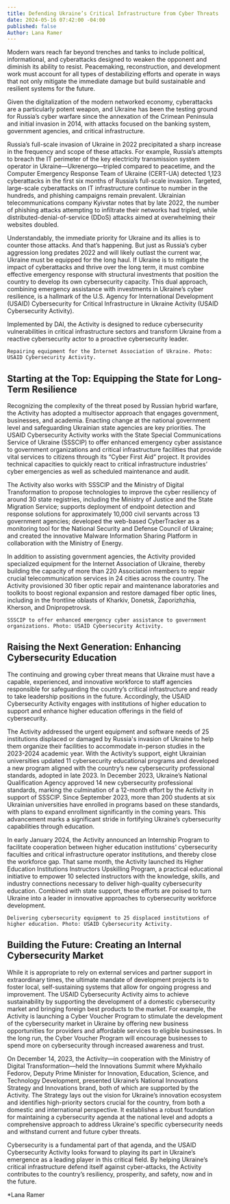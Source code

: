 ```yaml
---
title: Defending Ukraine’s Critical Infrastructure from Cyber Threats
date: 2024-05-16 07:42:00 -04:00
published: false
Author: Lana Ramer
---
```


Modern wars reach far beyond trenches and tanks to include political, informational, and cyberattacks designed to weaken the opponent and diminish its ability to resist. Peacemaking, reconstruction, and development work must account for all types of destabilizing efforts and operate in ways that not only mitigate the immediate damage but build sustainable and resilient systems for the future.  

Given the digitalization of the modern networked economy, cyberattacks are a particularly potent weapon, and Ukraine has been the testing ground for Russia’s cyber warfare since the annexation of the Crimean Peninsula and initial invasion in 2014, with attacks focused on the banking system, government agencies, and critical infrastructure. 



Russia’s full-scale invasion of Ukraine in 2022 precipitated a sharp increase in the frequency and scope of these attacks. For example, Russia’s attempts to breach the IT perimeter of the key electricity transmission system operator in Ukraine—Ukrenergo—tripled compared to peacetime, and the Computer Emergency Response Team of Ukraine (CERT-UA) detected 1,123 cyberattacks in the first six months of Russia’s full-scale invasion. Targeted, large-scale cyberattacks on IT infrastructure continue to number in the hundreds, and phishing campaigns remain prevalent. Ukrainian telecommunications company Kyivstar notes that by late 2022, the number of phishing attacks attempting to infiltrate their networks had tripled, while distributed-denial-of-service (DDoS) attacks aimed at overwhelming their websites doubled.  

Understandably, the immediate priority for Ukraine and its allies is to counter those attacks. And that’s happening. But just as Russia’s cyber aggression long predates 2022 and will likely outlast the current war, Ukraine must be equipped for the long haul. If Ukraine is to mitigate the impact of cyberattacks and thrive over the long term, it must combine effective emergency response with structural investments that position the country to develop its own cybersecurity capacity. This dual approach, combining emergency assistance with investments in Ukraine’s cyber resilience, is a hallmark of the U.S. Agency for International Development (USAID) Cybersecurity for Critical Infrastructure in Ukraine Activity (USAID Cybersecurity Activity).  

Implemented by DAI, the Activity is designed to reduce cybersecurity vulnerabilities in critical infrastructure sectors and transform Ukraine from a reactive cybersecurity actor to a proactive cybersecurity leader.  


`Repairing equipment for the Internet Association of Ukraine. Photo: USAID Cybersecurity Activity.`

## Starting at the Top: Equipping the State for Long-Term Resilience 

Recognizing the complexity of the threat posed by Russian hybrid warfare, the Activity has adopted a multisector approach that engages government, businesses, and academia. Enacting change at the national government level and safeguarding Ukrainian state agencies are key priorities. The USAID Cybersecurity Activity works with the State Special Communications Service of Ukraine (SSSCIP) to offer enhanced emergency cyber assistance to government organizations and critical infrastructure facilities that provide vital services to citizens through its “Cyber First Aid” project. It provides technical capacities to quickly react to critical infrastructure industries’ cyber emergencies as well as scheduled maintenance and audit. 

The Activity also works with SSSCIP and the Ministry of Digital Transformation to propose technologies to improve the cyber resiliency of around 30 state registries, including the Ministry of Justice and the State Migration Service; supports deployment of endpoint detection and response solutions for approximately 10,000 civil servants across 13 government agencies; developed the web-based CyberTracker as a monitoring tool for the National Security and Defense Council of Ukraine; and created the innovative Malware Information Sharing Platform in collaboration with the Ministry of Energy.  

In addition to assisting government agencies, the Activity provided specialized equipment for the Internet Association of Ukraine, thereby building the capacity of more than 220 Association members to repair crucial telecommunication services in 24 cities across the country. The Activity provisioned 30 fiber optic repair and maintenance laboratories and toolkits to boost regional expansion and restore damaged fiber optic lines, including in the frontline oblasts of Kharkiv, Donetsk, Zaporizhzhia, Kherson, and Dnipropetrovsk. 

`SSSCIP to offer enhanced emergency cyber assistance to government organizations. Photo: USAID Cybersecurity Activity.`

## Raising the Next Generation: Enhancing Cybersecurity Education 

The continuing and growing cyber threat means that Ukraine must have a capable, experienced, and innovative workforce to staff agencies responsible for safeguarding the country’s critical infrastructure and ready to take leadership positions in the future. Accordingly, the USAID Cybersecurity Activity engages with institutions of higher education to support and enhance higher education offerings in the field of cybersecurity.  

The Activity addressed the urgent equipment and software needs of 25 institutions displaced or damaged by Russia's invasion of Ukraine to help them organize their facilities to accommodate in-person studies in the 2023-2024 academic year. With the Activity’s support, eight Ukrainian universities updated 11 cybersecurity educational programs and developed a new program aligned with the country’s new cybersecurity professional standards, adopted in late 2023. In December 2023, Ukraine’s National Qualification Agency approved 14 new cybersecurity professional standards, marking the culmination of a 12-month effort by the Activity in support of SSSCIP. Since September 2023, more than 200 students at six Ukrainian universities have enrolled in programs based on these standards, with plans to expand enrollment significantly in the coming years. This advancement marks a significant stride in fortifying Ukraine’s cybersecurity capabilities through education. 

In early January 2024, the Activity announced an Internship Program to facilitate cooperation between higher education institutions' cybersecurity faculties and critical infrastructure operator institutions, and thereby close the workforce gap. That same month, the Activity launched its Higher Education Institutions Instructors Upskilling Program, a practical educational initiative to empower 10 selected instructors with the knowledge, skills, and industry connections necessary to deliver high-quality cybersecurity education. Combined with state support, these efforts are poised to turn Ukraine into a leader in innovative approaches to cybersecurity workforce development. 

`Delivering cybersecurity equipment to 25 displaced institutions of higher education. Photo: USAID Cybersecurity Activity.`

## Building the Future: Creating an Internal Cybersecurity Market

While it is appropriate to rely on external services and partner support in extraordinary times, the ultimate mandate of development projects is to foster local, self-sustaining systems that allow for ongoing progress and improvement. The USAID Cybersecurity Activity aims to achieve sustainability by supporting the development of a domestic cybersecurity market and bringing foreign best products to the market. For example, the Activity is launching a Cyber Voucher Program to stimulate the development of the cybersecurity market in Ukraine by offering new business opportunities for providers and affordable services to eligible businesses. In the long run, the Cyber Voucher Program will encourage businesses to spend more on cybersecurity through increased awareness and trust.

On December 14, 2023, the Activity—in cooperation with the Ministry of Digital Transformation—held the Innovations Summit where Mykhailo Fedorov, Deputy Prime Minister for Innovation, Education, Science, and Technology Development, presented Ukraine’s National Innovations Strategy and Innovations brand, both of which are supported by the Activity. The Strategy lays out the vision for Ukraine’s innovation ecosystem and identifies high-priority sectors crucial for the country, from both a domestic and international perspective. It establishes a robust foundation for maintaining a cybersecurity agenda at the national level and adopts a comprehensive approach to address Ukraine's specific cybersecurity needs and withstand current and future cyber threats.  

Cybersecurity is a fundamental part of that agenda, and the USAID Cybersecurity Activity looks forward to playing its part in Ukraine’s emergence as a leading player in this critical field. By helping Ukraine’s critical infrastructure defend itself against cyber-attacks, the Activity contributes to the country’s resiliency, prosperity, and safety, now and in the future.

*Lana Ramer 